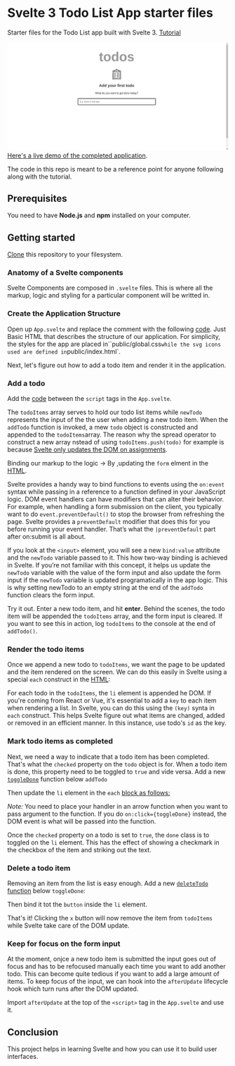 # Svelte 3 Todo List App starter files

Starter files for the Todo List app built with Svelte 3. [Tutorial](https://freshman.tech/svelte-todo/)

![Screenshot](./img/scre-shot.png)
[Here's a live demo of the completed application](http://svelte3-todo.surge.sh/).

The code in this repo is meant to be a reference point for anyone following along with the tutorial.

## Prerequisites

You need to have **Node.js** and **npm** installed on your computer.

## Getting started

[Clone](https://github.com/freshman-tech/svelte-todo-starter-files) this repository to your filesystem.

<!-- `cd` into the project directory and follow along with the [tutorial](https://freshman.tech/svelte-todo/). -->
### Anatomy of a Svelte components

Svelte Components are composed in `.svelte` files. This is where all the markup, logic and styling for a  particular component will be writted in.

### Create the Application Structure

Open up `App.svelte` and replace the **<!-- component markup -->** comment with the following [code](src/App.svelte#L-L44). Just Basic HTML that describes the structure of our application. For simplicity, the styles for the app are placed in``public/global.css` while the svg icons used are defined in `public/index.html`.

Next, let's figure out how to add a todo item and render it in the application.

### Add a todo

Add the [code](./scrc/App.svelte#L1-L18) between the `script` tags in the `App.svelte`.

The `todoItems` array serves to hold our todo list items while `newTodo` represents the input of the the user when adding a new todo item. When the `addTodo` function is invoked, a mew `todo` object is constructed and appended to the `todoItems`array. The reason why the spread operator to construct a new array nstead of using `todoItems.push(todo)` for example is because [Svelte only updates the DOM on assignments](https://svelte.dev/tutorial/updating-arrays-and-objects).

Binding our markup to the logic -> By ,updating the `form` elment in the [HTML](./src/App.svelte#L35-L42).

Svelte provides a handy way to bind functions to events using the `on:event` syntax while passing in a reference to a function defined in your JavaScript logic. DOM event handlers can have modifiers that can alter their behavior. For example, when handling a form submission on the client, you typically want to do `event.preventDefault()` to stop the browser from refreshing the page. Svelte provides a `preventDefault` modifier that does this for you before running your event handler. That’s what the `|preventDefault` part after on:submit is all about.

If you look at the `<input>` element, you will see a new `bind:value` attribute and the `newTodo` variable passed to it. This how two-way binding is achieved in Svelte. If you’re not familiar with this concept, it helps us update the `newTodo` variable with the value of the form input and also update the form input if the `newTodo` variable is updated programatically in the app logic. This is why setting newTodo to an empty string at the end of the `addTodo` function clears the form input.

Try it out. Enter a new todo item, and hit **enter**. Behind the scenes, the todo item will be appended the `todoItems` array, and the form input is cleared. If you want to see this in action, log `todoItems` to the console at the end of `addTodo()`.

### Render the todo items

Once we append a new todo to `todoItems`, we  want the page to be updated and the item rendered on the screen. We can do this easily in Svelte using a special `each` construct in the [HTML](./src/App.svelte#L27-L38):

For each todo in the `todoItems`, the `li` element is appended he DOM. If you're coming from React or Vue, it's essential to add a `key` to each item when rendering a list. In Svelte, you can do this using the `(key)` synta in `each` construct. This helps Svelte figure out what items are changed, added or removed in an efficient manner. In this instance, use todo's `id` as the key. 

### Mark todo items as completed

Next, we need a way to indicate that a todo item has been completed. That's what the `checked` property on the `todo` object is for. When a todo item is done, this property need to be toggled to `true` and vide versa. Add a new [`toggleDone`](./src/App.svelte#L18-L21) function below `addTodo`

Then update the `li` element in the `each` [block as follows:](./src/App.svelte#L42-51)

_Note:_ You need to place your handler in an arrow function when you want to pass argument to the function. If you do `on:click={toggleDone}` instead, the DOM event is what will be passed into the function.

Once the `checked` property on a todo is set to `true`, the `done` class is to toggled on the `li` element. This has the effect of showing a checkmark in the checkbox of the item and striking out the text.

### Delete a todo item

Removing an item from the list is easy enough. Add a new [`deleteTodo` function](./src/App.svelte#L) below `toggleDone`:

Then bind it tot the `button` inside the `li` element.

That's it! Clicking the `x` button will now remove the item from `todoItems` while Svelte take care of the DOM update. 


### Keep for focus on the form input

At the moment, onjce a new todo item is submitted the input goes out of focus and has to be refocused manually each time you want to add another todo. This can become quite tedious if you want to add a large amount of items. To keep focus of the input, we can hook into the `afterUpdate` lifecycle hook which turn runs after the DOM updated.

Import `afterUpdate` at the top of the `<script>` tag in the `App.svelte` and use it.

## Conclusion
This project helps in learning Svelte and how you can use it to build user interfaces.
